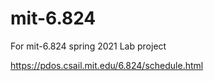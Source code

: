 # mit-6.824
For mit-6.824 spring 2021 Lab project  

https://pdos.csail.mit.edu/6.824/schedule.html

